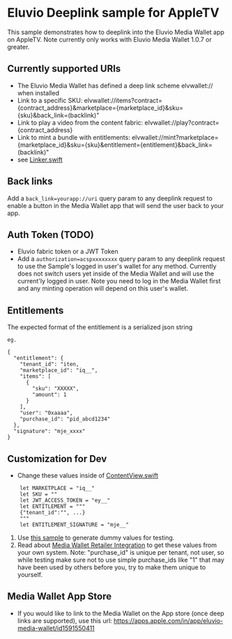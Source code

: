# Eluvio Deeplink sample for AppleTV
This sample demonstrates how to deeplink into the Eluvio Media Wallet app on AppleTV. Note currently only works with Eluvio Media Wallet 1.0.7 or greater.

## Currently supported URIs
* The Eluvio Media Wallet has defined a deep link scheme elvwallet:// when installed
* Link to a specific SKU: elvwallet://items?contract={contract_address}&marketplace={marketplace_id}&sku={sku}&back_link=\(backlink)"
* Link to play a video from the content fabric: elvwallet://play?contract={contract_address}
* Link to mint a bundle with entitlements: elvwallet://mint?marketplace={marketplace_id}&sku={sku}&entitlement={entitlement}&back_link=\(backlink)"
* see [Linker.swift](EluvioDeepLinkSample/EluvioDeepLinkSample/Linker.swift)

## Back links
Add a `back_link=yourapp://uri` query param to any deeplink request to enable a button in the Media Wallet app that will send the user back to your app.

## Auth Token (TODO)
* Eluvio fabric token or a JWT Token
* Add a `authorization=acspxxxxxxxx` query param to any deeplink request to use the Sample's logged in user's wallet for any method. Currently does not switch users yet inside of the Media Wallet and will use the current'ly logged in user. Note you need to log in the Media Wallet first and any minting operation will depend on this user's wallet.


## Entitlements
The expected format of the entitlement is a serialized json string
```
eg.

{
  "entitlement": {
    "tenant_id": "iten,
    "marketplace_id": "iq__",
    "items": [
      {
        "sku": "XXXXX",
        "amount": 1
      }
    ],
    "user": "0xaaaa",
    "purchase_id": "pid_abcd1234"
  },
  "signature": "mje_xxxx"
}
```


## Customization for Dev
* Change these values inside of [ContentView.swift](EluvioDeepLinkSample/EluvioDeepLinkSample/ContentView.swift)
```
    let MARKETPLACE = "iq__"
    let SKU = ""
    let JWT_ACCESS_TOKEN = "ey__"
    let ENTITLEMENT = """
    {"tenant_id":"", ...}
    """
    let ENTITLEMENT_SIGNATURE = "mje__"
```

1. Use [this sample](https://appsvc.svc.eluv.io/sample-purchase) to generate dummy values for testing.  
2. Read about [Media Wallet Retailer Integration](https://hub.doc.eluv.io/mediawallet/retailer_integration/) to get these values from your own system.
Note: "purchase_id" is unique per tenant, not user, so while testing make sure not to use simple purchase_ids like "1" that may have been used by others before you, try to make them unique to yourself.
 

## Media Wallet App Store
* If you would like to link to the Media Wallet on the App store (once deep links are supported), use this url: https://apps.apple.com/in/app/eluvio-media-wallet/id1591550411


